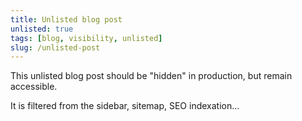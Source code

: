 ```yaml
---
title: Unlisted blog post
unlisted: true
tags: [blog, visibility, unlisted]
slug: /unlisted-post
---
```


This unlisted blog post should be "hidden" in production, but remain accessible.

It is filtered from the sidebar, sitemap, SEO indexation...